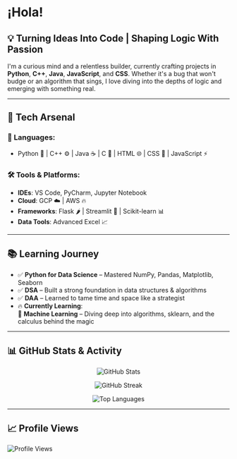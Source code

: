 # ¡Hola!

## 💡 Turning Ideas Into Code | Shaping Logic With Passion

I'm a curious mind and a relentless builder, currently crafting projects in **Python**, **C++**, **Java**, **JavaScript**, and **CSS**. Whether it's a bug that won't budge or an algorithm that sings, I love diving into the depths of logic and emerging with something real.

---

## 🚀 Tech Arsenal

### 🧠 Languages:
- Python 🐍 | C++ ⚙️ | Java ☕ | C 💾 | HTML 🌐 | CSS 🎨 | JavaScript ⚡

### 🛠️ Tools & Platforms:
- **IDEs**: VS Code, PyCharm, Jupyter Notebook  
- **Cloud**: GCP ☁️ | AWS 🔥  
- **Frameworks**: Flask 🌶️ | Streamlit 🚦 | Scikit-learn 📊  
- **Data Tools**: Advanced Excel 📈

---

## 📚 Learning Journey

- ✅ **Python for Data Science** – Mastered NumPy, Pandas, Matplotlib, Seaborn  
- ✅ **DSA** – Built a strong foundation in data structures & algorithms  
- ✅ **DAA** – Learned to tame time and space like a strategist  
- 🔥 **Currently Learning**:  
  🧠 **Machine Learning** – Diving deep into algorithms, sklearn, and the calculus behind the magic  

---

## 📊 GitHub Stats & Activity

<p align="center">
  <img src="https://github-readme-stats.vercel.app/api?username=lakshya-05&show_icons=true&theme=tokyonight&hide_border=true" alt="GitHub Stats" />
</p>

<p align="center">
  <img src="https://streak-stats.demolab.com?user=lakshya-05&theme=tokyonight&hide_border=true&date_format=j%20M%5B%20Y%5D" alt="GitHub Streak" />
</p>

<p align="center">
  <img src="https://github-readme-stats.vercel.app/api/top-langs/?username=lakshya-05&layout=compact&theme=tokyonight&hide_border=true" alt="Top Languages" />
</p>

---

## 📈 Profile Views

<p align="left">
  <img src="https://komarev.com/ghpvc/?username=lakshya-05&style=flat-square&color=blue" alt="Profile Views" />
</p>
